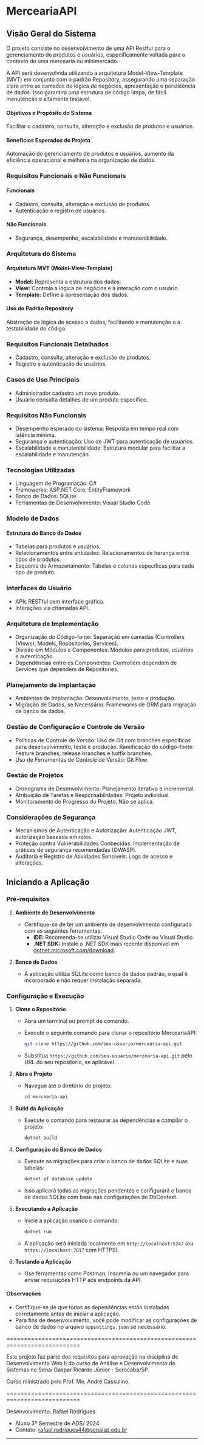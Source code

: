 # MerceariaAPI

## Visão Geral do Sistema

O projeto consiste no desenvolvimento de uma API Restful para o gerenciamento de produtos e usuários, especificamente voltada para o contexto de uma mercearia ou minimercado.

A API será desenvolvida utilizando a arquitetura Model-View-Template (MVT) em conjunto com o padrão Repository, assegurando uma separação clara entre as camadas de lógica de negócios, apresentação e persistência de dados. Isso garantirá uma estrutura de código limpa, de fácil manutenção e altamente testável.

#### Objetivos e Propósito do Sistema

Facilitar o cadastro, consulta, alteração e exclusão de produtos e usuários.

#### Benefícios Esperados do Projeto

Automação do gerenciamento de produtos e usuários, aumento da eficiência operacional e melhoria na organização de dados.

### Requisitos Funcionais e Não Funcionais

#### Funcionais

- Cadastro, consulta, alteração e exclusão de produtos.
- Autenticação e registro de usuários.

#### Não Funcionais

- Segurança, desempenho, escalabilidade e manutenibilidade.

### Arquitetura do Sistema

#### Arquitetura MVT (Model-View-Template)

- **Model:** Representa a estrutura dos dados.
- **View:** Controla a lógica de negócios e a interação com o usuário.
- **Template:** Define a apresentação dos dados.

#### Uso do Padrão Repository

Abstração da lógica de acesso a dados, facilitando a manutenção e a testabilidade do código.

### Requisitos Funcionais Detalhados

- Cadastro, consulta, alteração e exclusão de produtos.
- Registro e autenticação de usuários.

### Casos de Uso Principais

- Administrador cadastra um novo produto.
- Usuário consulta detalhes de um produto específico.

### Requisitos Não Funcionais

- Desempenho esperado do sistema: Resposta em tempo real com latência mínima.
- Segurança e autenticação: Uso de JWT para autenticação de usuários.
- Escalabilidade e manutenibilidade: Estrutura modular para facilitar a escalabilidade e manutenção.

### Tecnologias Utilizadas

- Linguagem de Programação: C#
- Frameworks: ASP.NET Core, EntityFramework
- Banco de Dados: SQLite
- Ferramentas de Desenvolvimento: Visual Studio Code

### Modelo de Dados

#### Estrutura do Banco de Dados

- Tabelas para produtos e usuários.
- Relacionamentos entre entidades: Relacionamentos de herança entre tipos de produtos.
- Esquema de Armazenamento: Tabelas e colunas específicas para cada tipo de produto.

### Interfaces do Usuário

- APIs RESTful sem interface gráfica.
- Interações via chamadas API.

### Arquitetura de Implementação

- Organização do Código-fonte: Separação em camadas (Controllers (Views), Models, Repositories, Services).
- Divisão em Módulos e Componentes: Módulos para produtos, usuários e autenticação.
- Dependências entre os Componentes: Controllers dependem de Services que dependem de Repositories.

### Planejamento de Implantação

- Ambientes de Implantação: Desenvolvimento, teste e produção.
- Migração de Dados, se Necessário: Frameworks de ORM para migração de banco de dados.

### Gestão de Configuração e Controle de Versão

- Políticas de Controle de Versão: Uso de Git com branches específicas para desenvolvimento, teste e produção. Ramificação do código-fonte: Feature branches, release branches e hotfix branches.
- Uso de Ferramentas de Controle de Versão: Git Flow.

### Gestão de Projetos

- Cronograma de Desenvolvimento: Planejamento iterativo e incremental.
- Atribuição de Tarefas e Responsabilidades: Projeto individual.
- Monitoramento do Progresso do Projeto: Não se aplica.

### Considerações de Segurança

- Mecanismos de Autenticação e Autorização: Autenticação JWT, autorização baseada em roles.
- Proteção contra Vulnerabilidades Conhecidas: Implementação de práticas de segurança recomendadas (OWASP).
- Auditoria e Registro de Atividades Sensíveis: Logs de acesso e alterações.

## Iniciando a Aplicação

### Pré-requisitos

1. **Ambiente de Desenvolvimento**
   - Certifique-se de ter um ambiente de desenvolvimento configurado com as seguintes ferramentas:
     - **IDE:** Recomenda-se utilizar Visual Studio Code ou Visual Studio.
     - **.NET SDK:** Instale o .NET SDK mais recente disponível em [dotnet.microsoft.com/download](https://dotnet.microsoft.com/download).

2. **Banco de Dados**
   - A aplicação utiliza SQLite como banco de dados padrão, o qual é incorporado e não requer instalação separada.

### Configuração e Execução

1. **Clone o Repositório**
   - Abra um terminal ou prompt de comando.
   - Execute o seguinte comando para clonar o repositório MerceariaAPI:

     ```bash
     git clone https://github.com/seu-usuario/mercearia-api.git
     ```

   - Substitua `https://github.com/seu-usuario/mercearia-api.git` pelo URL do seu repositório, se aplicável.

2. **Abra o Projeto**
   - Navegue até o diretório do projeto:

     ```bash
     cd mercearia-api
     ```

3. **Build da Aplicação**
   - Execute o comando para restaurar as dependências e compilar o projeto:

     ```bash
     dotnet build
     ```

4. **Configuração do Banco de Dados**
   - Execute as migrações para criar o banco de dados SQLite e suas tabelas:

     ```bash
     dotnet ef database update
     ```

   - Isso aplicará todas as migrações pendentes e configurará o banco de dados SQLite com base nas configurações do DbContext.

5. **Executando a Aplicação**
   - Inicie a aplicação usando o comando:

     ```bash
     dotnet run
     ```

   - A aplicação será iniciada localmente em `http://localhost:5247` (ou `https://localhost:7017` com HTTPS).

6. **Testando a Aplicação**
   - Use ferramentas como Postman, Insomnia ou um navegador para enviar requisições HTTP aos endpoints da API.

#### Observações

- Certifique-se de que todas as dependências estão instaladas corretamente antes de iniciar a aplicação.
- Para fins de desenvolvimento, você pode modificar as configurações de banco de dados no arquivo `appsettings.json` se necessário.


===========================================================================

Este projeto faz parte dos requisitos para aprovação na disciplina de Desenvolvimento Web II 
do curso de Análise e Desenvolvimento de Sistemas no Senai Gaspar Ricardo Júnior - Sorocaba/SP.

Curso ministrado pelo Prof. Me. André Cassulino. 

===========================================================================

Desenvolvimento: Rafael Rodrigues
- Aluno 3º Semestre de ADS/ 2024
- Contato: rafael.rodrigues44@senaisp.edu.br

--------------------------------------------------------------------------------------------   
